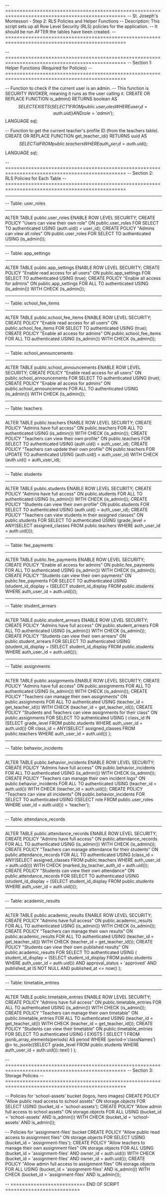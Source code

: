 -- ================================================================================================
-- St. Joseph's Montessori - Step 2: RLS Policies and Helper Functions
-- Description: This script sets up all Row Level Security (RLS) policies for the application.
--              It should be run AFTER the tables have been created.
-- ================================================================================================

-- ================================================================================================
-- Section 1: Helper Functions (Required for Policies)
-- ================================================================================================

-- Function to check if the current user is an admin.
-- This function is SECURITY INVOKER, meaning it runs as the user calling it.
CREATE OR REPLACE FUNCTION is_admin()
RETURNS boolean AS $$
  SELECT EXISTS (
    SELECT 1
    FROM public.user_roles
    WHERE user_id = auth.uid() AND role = 'admin'
  );
$$ LANGUAGE sql;

-- Function to get the current teacher's profile ID (from the teachers table).
CREATE OR REPLACE FUNCTION get_teacher_id()
RETURNS uuid AS $$
  SELECT id
  FROM public.teachers
  WHERE auth_user_id = auth.uid();
$$ LANGUAGE sql;


-- ================================================================================================
-- Section 2: RLS Policies for Each Table
-- ================================================================================================

-- ------------------------------------------------------------------------------------------------
-- Table: user_roles
-- ------------------------------------------------------------------------------------------------
ALTER TABLE public.user_roles ENABLE ROW LEVEL SECURITY;
CREATE POLICY "Users can view their own role" ON public.user_roles FOR SELECT
  TO authenticated
  USING (auth.uid() = user_id);
CREATE POLICY "Admins can view all roles" ON public.user_roles FOR SELECT
  TO authenticated
  USING (is_admin());

-- ------------------------------------------------------------------------------------------------
-- Table: app_settings
-- ------------------------------------------------------------------------------------------------
ALTER TABLE public.app_settings ENABLE ROW LEVEL SECURITY;
CREATE POLICY "Enable read access for all users" ON public.app_settings FOR SELECT
  TO authenticated
  USING (true);
CREATE POLICY "Enable all access for admins" ON public.app_settings FOR ALL
  TO authenticated
  USING (is_admin())
  WITH CHECK (is_admin());

-- ------------------------------------------------------------------------------------------------
-- Table: school_fee_items
-- ------------------------------------------------------------------------------------------------
ALTER TABLE public.school_fee_items ENABLE ROW LEVEL SECURITY;
CREATE POLICY "Enable read access for all users" ON public.school_fee_items FOR SELECT
  TO authenticated
  USING (true);
CREATE POLICY "Enable all access for admins" ON public.school_fee_items FOR ALL
  TO authenticated
  USING (is_admin())
  WITH CHECK (is_admin());

-- ------------------------------------------------------------------------------------------------
-- Table: school_announcements
-- ------------------------------------------------------------------------------------------------
ALTER TABLE public.school_announcements ENABLE ROW LEVEL SECURITY;
CREATE POLICY "Enable read access for all users" ON public.school_announcements FOR SELECT
  TO authenticated
  USING (true);
CREATE POLICY "Enable all access for admins" ON public.school_announcements FOR ALL
  TO authenticated
  USING (is_admin())
  WITH CHECK (is_admin());

-- ------------------------------------------------------------------------------------------------
-- Table: teachers
-- ------------------------------------------------------------------------------------------------
ALTER TABLE public.teachers ENABLE ROW LEVEL SECURITY;
CREATE POLICY "Admins have full access" ON public.teachers FOR ALL
  TO authenticated
  USING (is_admin())
  WITH CHECK (is_admin());
CREATE POLICY "Teachers can view their own profile" ON public.teachers FOR SELECT
  TO authenticated
  USING (auth.uid() = auth_user_id);
CREATE POLICY "Teachers can update their own profile" ON public.teachers FOR UPDATE
  TO authenticated
  USING (auth.uid() = auth_user_id)
  WITH CHECK (auth.uid() = auth_user_id);

-- ------------------------------------------------------------------------------------------------
-- Table: students
-- ------------------------------------------------------------------------------------------------
ALTER TABLE public.students ENABLE ROW LEVEL SECURITY;
CREATE POLICY "Admins have full access" ON public.students FOR ALL
  TO authenticated
  USING (is_admin())
  WITH CHECK (is_admin());
CREATE POLICY "Students can view their own profile" ON public.students FOR SELECT
  TO authenticated
  USING (auth.uid() = auth_user_id);
CREATE POLICY "Teachers can view students in their assigned classes" ON public.students FOR SELECT
  TO authenticated
  USING (grade_level = ANY(SELECT assigned_classes FROM public.teachers WHERE auth_user_id = auth.uid()));

-- ------------------------------------------------------------------------------------------------
-- Table: fee_payments
-- ------------------------------------------------------------------------------------------------
ALTER TABLE public.fee_payments ENABLE ROW LEVEL SECURITY;
CREATE POLICY "Enable all access for admins" ON public.fee_payments FOR ALL
  TO authenticated
  USING (is_admin())
  WITH CHECK (is_admin());
CREATE POLICY "Students can view their own payments" ON public.fee_payments FOR SELECT
  TO authenticated
  USING (student_id_display = (SELECT student_id_display FROM public.students WHERE auth_user_id = auth.uid()));

-- ------------------------------------------------------------------------------------------------
-- Table: student_arrears
-- ------------------------------------------------------------------------------------------------
ALTER TABLE public.student_arrears ENABLE ROW LEVEL SECURITY;
CREATE POLICY "Admins have full access" ON public.student_arrears FOR ALL
  TO authenticated
  USING (is_admin())
  WITH CHECK (is_admin());
CREATE POLICY "Students can view their own arrears" ON public.student_arrears FOR SELECT
  TO authenticated
  USING (student_id_display = (SELECT student_id_display FROM public.students WHERE auth_user_id = auth.uid()));
  
-- ------------------------------------------------------------------------------------------------
-- Table: assignments
-- ------------------------------------------------------------------------------------------------
ALTER TABLE public.assignments ENABLE ROW LEVEL SECURITY;
CREATE POLICY "Admins have full access" ON public.assignments FOR ALL
  TO authenticated
  USING (is_admin())
  WITH CHECK (is_admin());
CREATE POLICY "Teachers can manage their own assignments" ON public.assignments FOR ALL
  TO authenticated
  USING (teacher_id = get_teacher_id())
  WITH CHECK (teacher_id = get_teacher_id());
CREATE POLICY "Students and Teachers can view assignments for their class" ON public.assignments FOR SELECT
  TO authenticated
  USING (
    class_id IN (SELECT grade_level FROM public.students WHERE auth_user_id = auth.uid()) OR
    class_id = ANY(SELECT assigned_classes FROM public.teachers WHERE auth_user_id = auth.uid())
  );

-- ------------------------------------------------------------------------------------------------
-- Table: behavior_incidents
-- ------------------------------------------------------------------------------------------------
ALTER TABLE public.behavior_incidents ENABLE ROW LEVEL SECURITY;
CREATE POLICY "Admins have full access" ON public.behavior_incidents FOR ALL
  TO authenticated
  USING (is_admin())
  WITH CHECK (is_admin());
CREATE POLICY "Teachers can manage their own incident logs" ON public.behavior_incidents FOR ALL
  TO authenticated
  USING (teacher_id = auth.uid())
  WITH CHECK (teacher_id = auth.uid());
CREATE POLICY "Teachers can view all incidents" ON public.behavior_incidents FOR SELECT
  TO authenticated
  USING ((SELECT role FROM public.user_roles WHERE user_id = auth.uid()) = 'teacher');

-- ------------------------------------------------------------------------------------------------
-- Table: attendance_records
-- ------------------------------------------------------------------------------------------------
ALTER TABLE public.attendance_records ENABLE ROW LEVEL SECURITY;
CREATE POLICY "Admins have full access" ON public.attendance_records FOR ALL
  TO authenticated
  USING (is_admin())
  WITH CHECK (is_admin());
CREATE POLICY "Teachers can manage attendance for their students" ON public.attendance_records FOR ALL
  TO authenticated
  USING (class_id = ANY(SELECT assigned_classes FROM public.teachers WHERE auth_user_id = auth.uid()))
  WITH CHECK (marked_by_teacher_auth_id = auth.uid());
CREATE POLICY "Students can view their own attendance" ON public.attendance_records FOR SELECT
  TO authenticated
  USING (student_id_display = (SELECT student_id_display FROM public.students WHERE auth_user_id = auth.uid()));

-- ------------------------------------------------------------------------------------------------
-- Table: academic_results
-- ------------------------------------------------------------------------------------------------
ALTER TABLE public.academic_results ENABLE ROW LEVEL SECURITY;
CREATE POLICY "Admins have full access" ON public.academic_results FOR ALL
  TO authenticated
  USING (is_admin())
  WITH CHECK (is_admin());
CREATE POLICY "Teachers can manage their own results" ON public.academic_results FOR ALL
  TO authenticated
  USING (teacher_id = get_teacher_id())
  WITH CHECK (teacher_id = get_teacher_id());
CREATE POLICY "Students can view their own published results" ON public.academic_results FOR SELECT
  TO authenticated
  USING (
    student_id_display = (SELECT student_id_display FROM public.students WHERE auth_user_id = auth.uid()) AND
    approval_status = 'approved' AND
    published_at IS NOT NULL AND
    published_at <= now()
  );

-- ------------------------------------------------------------------------------------------------
-- Table: timetable_entries
-- ------------------------------------------------------------------------------------------------
ALTER TABLE public.timetable_entries ENABLE ROW LEVEL SECURITY;
CREATE POLICY "Admins have full access" ON public.timetable_entries FOR ALL
  TO authenticated
  USING (is_admin())
  WITH CHECK (is_admin());
CREATE POLICY "Teachers can manage their own timetable" ON public.timetable_entries FOR ALL
  TO authenticated
  USING (teacher_id = get_teacher_id())
  WITH CHECK (teacher_id = get_teacher_id());
CREATE POLICY "Students can view their timetable" ON public.timetable_entries FOR SELECT
  TO authenticated
  USING (
    EXISTS (
      SELECT 1 FROM jsonb_array_elements(periods) AS period
      WHERE (period->'classNames') @> to_jsonb((SELECT grade_level FROM public.students WHERE auth_user_id = auth.uid())::text)
    )
  );

-- ================================================================================================
-- Section 3: Storage Policies
-- ================================================================================================

-- Policies for 'school-assets' bucket (logos, hero images)
CREATE POLICY "Allow public read access to school assets" ON storage.objects FOR SELECT
  USING (bucket_id = 'school-assets');
CREATE POLICY "Allow admin full access to school assets" ON storage.objects FOR ALL
  USING (bucket_id = 'school-assets' AND is_admin())
  WITH CHECK (bucket_id = 'school-assets' AND is_admin());

-- Policies for 'assignment-files' bucket
CREATE POLICY "Allow public read access to assignment files" ON storage.objects FOR SELECT
  USING (bucket_id = 'assignment-files');
CREATE POLICY "Allow teachers to manage their own assignment files" ON storage.objects FOR ALL
  USING (bucket_id = 'assignment-files' AND owner_id = auth.uid())
  WITH CHECK (bucket_id = 'assignment-files' AND owner_id = auth.uid());
CREATE POLICY "Allow admin full access to assignment files" ON storage.objects FOR ALL
  USING (bucket_id = 'assignment-files' AND is_admin())
  WITH CHECK (bucket_id = 'assignment-files' AND is_admin());


-- ========================== END OF SCRIPT ==========================
